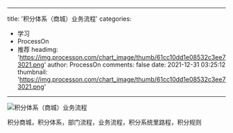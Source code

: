 
---
title: '积分体系（商城）业务流程'
categories: 
 - 学习
 - ProcessOn
 - 推荐
headimg: 'https://img.processon.com/chart_image/thumb/61cc10dd1e08532c3ee73021.png'
author: ProcessOn
comments: false
date: 2021-12-31 03:25:12
thumbnail: 'https://img.processon.com/chart_image/thumb/61cc10dd1e08532c3ee73021.png'
---

<div>   
<img class="thumb" alt="积分体系（商城）业务流程" src="https://img.processon.com/chart_image/thumb/61cc10dd1e08532c3ee73021.png" referrerpolicy="no-referrer">
<p>积分商城，积分体系，部门流程，业务流程，积分系统里路程，积分规则</p>  
</div>
            
